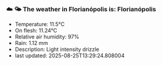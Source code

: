 ### ☁️ 🌤️  The weather in Florianópolis is: Florianópolis

- Temperature: 11.5°C
- On flesh: 11.24°C
- Relative air humidity: 97%
- Rain: 1.12 mm
- Description: Light intensity drizzle
- last updated: 2025-08-25T13:29:24.808004

